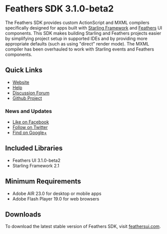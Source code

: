 # Feathers SDK 3.1.0-beta2

The Feathers SDK provides custom ActionScript and MXML compilers specifically designed for apps built with [Starling Framework](http://starling-framework.org/) and [Feathers](http://feathersui.com/) UI components. This SDK makes building Starling and Feathers projects easier by simplifying project setup in supported IDEs and by providing more appropriate defaults (such as using "direct" render mode). The MXML compiler has been overhauled to work with Starling events and Feathers components.

## Quick Links

* [Website](http://feathersui.com/sdk/)
* [Help](http://feathersui.com/help/sdk/)
* [Discussion Forum](http://forum.starling-framework.org/forum/feathers)
* [Github Project](https://github.com/BowlerHatLLC/feathers-sdk)

### News and Updates

* [Like on Facebook](https://facebook.com/feathersui)
* [Follow on Twitter](https://twitter.com/feathersui)
* [Find on Google+](https://www.google.com/+feathersui)

## Included Libraries

* Feathers UI 3.1.0-beta2
* Starling Framework 2.1

## Minimum Requirements

* Adobe AIR 23.0 for desktop or mobile apps
* Adobe Flash Player 19.0 for web browsers

## Downloads

To download the latest stable version of Feathers SDK, visit [feathersui.com](http://feathersui.com/).